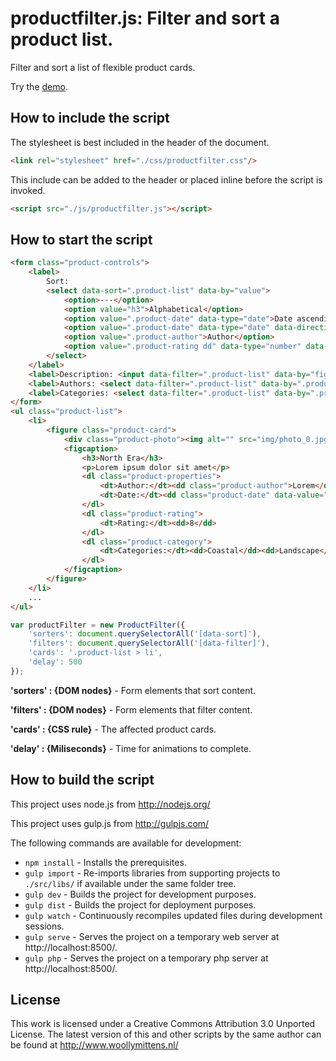 # productfilter.js: Filter and sort a product list.

Filter and sort a list of flexible product cards.

Try the <a href="http://www.woollymittens.nl/default.php?url=useful-productfilter">demo</a>.

## How to include the script

The stylesheet is best included in the header of the document.

```html
<link rel="stylesheet" href="./css/productfilter.css"/>
```

This include can be added to the header or placed inline before the script is invoked.

```html
<script src="./js/productfilter.js"></script>
```

## How to start the script

```html
<form class="product-controls">
	<label>
		Sort:
		<select data-sort=".product-list" data-by="value">
			<option>---</option>
			<option value="h3">Alphabetical</option>
			<option value=".product-date" data-type="date">Date ascending</option>
			<option value=".product-date" data-type="date" data-direction="descending">Date descending</option>
			<option value=".product-author">Author</option>
			<option value=".product-rating dd" data-type="number" data-direction="descending">Rating</option>
		</select>
	</label>
	<label>Description: <input data-filter=".product-list" data-by="figcaption h3, figcaption p" type="text" placeholder="keyword" value=""/></label>
	<label>Authors: <select data-filter=".product-list" data-by=".product-author"></select></label>
	<label>Categories: <select data-filter=".product-list" data-by=".product-category dd"></select></label>
</form>
<ul class="product-list">
	<li>
		<figure class="product-card">
			<div class="product-photo"><img alt="" src="img/photo_0.jpg"/></div>
			<figcaption>
				<h3>North Era</h3>
				<p>Lorem ipsum dolor sit amet</p>
				<dl class="product-properties">
					<dt>Author:</dt><dd class="product-author">Lorem</dd>
					<dt>Date:</dt><dd class="product-date" data-value="3 Nov 2018">3 Nov 2018</dd>
				</dl>
				<dl class="product-rating">
					<dt>Rating:</dt><dd>8</dd>
				</dl>
				<dl class="product-category">
					<dt>Categories:</dt><dd>Coastal</dd><dd>Landscape</dd><dd>Water</dd>
				</dl>
			</figcaption>
		</figure>
	</li>
	...
</ul>
```

```javascript
var productFilter = new ProductFilter({
	'sorters': document.querySelectorAll('[data-sort]'),
	'filters': document.querySelectorAll('[data-filter]'),
	'cards': '.product-list > li',
	'delay': 500
});
```

**'sorters' : {DOM nodes}** - Form elements that sort content.

**'filters' : {DOM nodes}** - Form elements that filter content.

**'cards' : {CSS rule}** - The affected product cards.

**'delay' : {Miliseconds}** - Time for animations to complete.

## How to build the script

This project uses node.js from http://nodejs.org/

This project uses gulp.js from http://gulpjs.com/

The following commands are available for development:
+ `npm install` - Installs the prerequisites.
+ `gulp import` - Re-imports libraries from supporting projects to `./src/libs/` if available under the same folder tree.
+ `gulp dev` - Builds the project for development purposes.
+ `gulp dist` - Builds the project for deployment purposes.
+ `gulp watch` - Continuously recompiles updated files during development sessions.
+ `gulp serve` - Serves the project on a temporary web server at http://localhost:8500/.
+ `gulp php` - Serves the project on a temporary php server at http://localhost:8500/.

## License

This work is licensed under a Creative Commons Attribution 3.0 Unported License. The latest version of this and other scripts by the same author can be found at http://www.woollymittens.nl/
